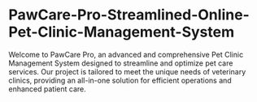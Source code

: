 # PawCare-Pro-Streamlined-Online-Pet-Clinic-Management-System
Welcome to PawCare Pro, an advanced and comprehensive Pet Clinic Management System designed to streamline and optimize pet care services. Our project is tailored to meet the unique needs of veterinary clinics, providing an all-in-one solution for efficient operations and enhanced patient care.
